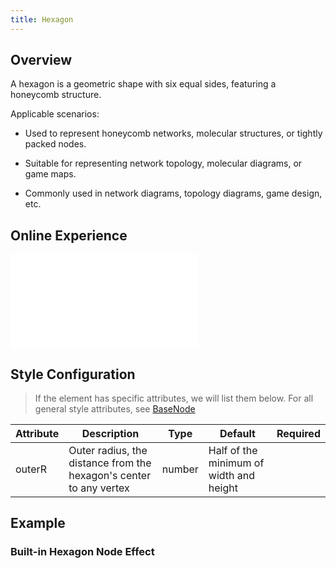 ```yaml
---
title: Hexagon
---
```


## Overview

A hexagon is a geometric shape with six equal sides, featuring a honeycomb structure.

Applicable scenarios:

- Used to represent honeycomb networks, molecular structures, or tightly packed nodes.

- Suitable for representing network topology, molecular diagrams, or game maps.

- Commonly used in network diagrams, topology diagrams, game design, etc.

## Online Experience

<embed src="@/common/api/elements/nodes/hexagon.md"></embed>

## Style Configuration

> If the element has specific attributes, we will list them below. For all general style attributes, see [BaseNode](/en/manual/element/node/build-in/base-node)

| Attribute | Description                                                        | Type   | Default                                 | Required |
| --------- | ------------------------------------------------------------------ | ------ | --------------------------------------- | -------- |
| outerR    | Outer radius, the distance from the hexagon's center to any vertex | number | Half of the minimum of width and height |          |

## Example

### Built-in Hexagon Node Effect

<Playground path="element/node/demo/hexagon.js" rid="default-hexagon-node"></Playground>
